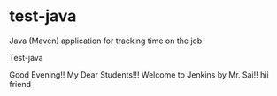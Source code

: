 # test-java
Java (Maven) application for tracking time on the job

Test-java

Good Evening!! My Dear Students!!! Welcome to Jenkins by Mr. Sai!!
hii friend

